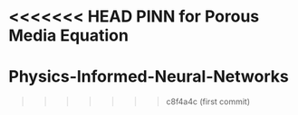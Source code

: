 <<<<<<< HEAD
PINN for Porous Media Equation
=======
# Physics-Informed-Neural-Networks
>>>>>>> c8f4a4c (first commit)
